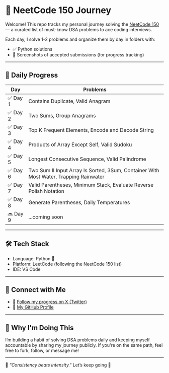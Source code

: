 # 🚀 NeetCode 150 Journey

Welcome! This repo tracks my personal journey solving the [NeetCode 150](https://neetcode.io/practice) — a curated list of must-know DSA problems to ace coding interviews.

Each day, I solve 1-2 problems and organize them by day in folders with:
- ✅ Python solutions
- 📸 Screenshots of accepted submissions (for progress tracking)

---

## 📅 Daily Progress

| Day | Problems |
|-----|----------|
| ✅ Day 1 | Contains Duplicate, Valid Anagram |
| ✅ Day 2 | Two Sums, Group Anagrams |
| ✅ Day 3 | Top K Frequent Elements, Encode and Decode String |
| ✅ Day 4 | Products of Array Except Self, Valid Sudoku |
| ✅ Day 5 | Longest Consecutive Sequence, Valid Palindrome |
| ✅ Day 6 | Two Sum II Input Array Is Sorted, 3Sum, Container With Most Water, Trapping Rainwater |
| ✅ Day 7 | Valid Parentheses, Minimum Stack, Evaluate Reverse Polish Notation|
| ✅ Day 8 | Generate Parentheses, Daily Temperatures |
| 🔜 Day 9 | ...coming soon |

---

## 🛠 Tech Stack
- Language: Python 🐍
- Platform: LeetCode (following the NeetCode 150 list)
- IDE: VS Code

---

## 🔗 Connect with Me

- 🧠 [Follow my progress on X (Twitter)](https://x.com/impritish24)
- 💼 [My GitHub Profile](https://github.com/pritish2403)

---

## 💬 Why I'm Doing This

I’m building a habit of solving DSA problems daily and keeping myself accountable by sharing my journey publicly. If you're on the same path, feel free to fork, follow, or message me!

---

📍 _"Consistency beats intensity."_ Let’s keep going 💪
